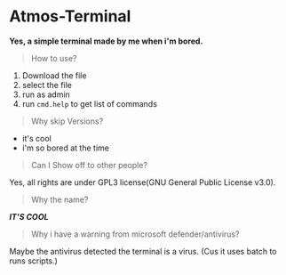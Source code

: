 # Atmos-Terminal
**Yes, a simple terminal made by me when i'm bored.**

> How to use?
1. Download the file
2. select the file
3. run as admin
4. run `cmd.help` to get list of commands

> Why skip Versions?
- it's cool
- i'm so bored at the time

> Can I Show off to other people?

Yes, all rights are under GPL3 license(GNU General Public License v3.0).

> Why the name?

***IT'S COOL***

> Why i have a warning from microsoft defender/antivirus?

Maybe the antivirus detected the terminal is a virus. (Cus it uses batch to runs scripts.)

